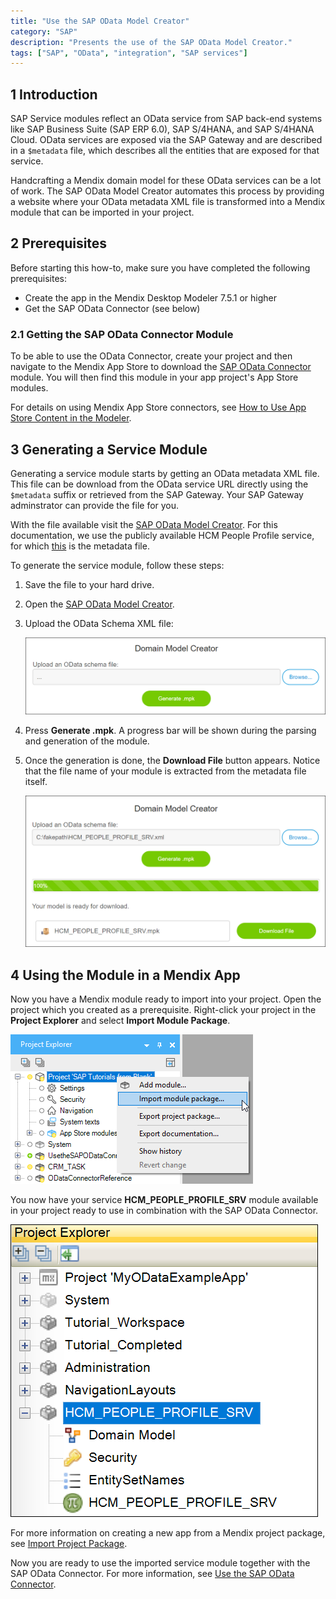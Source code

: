 ```yaml
---
title: "Use the SAP OData Model Creator"
category: "SAP"
description: "Presents the use of the SAP OData Model Creator."
tags: ["SAP", "OData", "integration", "SAP services"]
---
```


## 1 Introduction

SAP Service modules reflect an OData service from SAP back-end systems like SAP Business Suite (SAP ERP 6.0), SAP S/4HANA, and SAP S/4HANA Cloud. OData services are exposed via the SAP Gateway and are described in a `$metadata` file, which describes all the entities that are exposed for that service.

Handcrafting a Mendix domain model for these OData services can be a lot of work. The SAP OData Model Creator automates this process by providing a website where your OData metadata XML file is transformed into a Mendix module that can be imported in your project.

## 2 Prerequisites

Before starting this how-to, make sure you have completed the following prerequisites:

* Create the app in the Mendix Desktop Modeler 7.5.1 or higher
* Get the SAP OData Connector (see below)

### 2.1 Getting the SAP OData Connector Module

To be able to use the OData Connector, create your project and then navigate to the Mendix App Store to download the [SAP OData Connector](https://appstore.home.mendix.com/link/app/74525/Mendix/SAP-OData-Connector) module. You will then find this module in your app project's App Store modules.

For details on using Mendix App Store connectors, see [How to Use App Store Content in the Modeler](/community/app-store/use-app-store-content-in-the-modeler).

## 3 Generating a Service Module

Generating a service module starts by getting an OData metadata XML file. This file can be download from the OData service URL directly using the `$metadata` suffix or retrieved from the SAP Gateway. Your SAP Gateway adminstrator can provide the file for you.

With the file available visit the [SAP OData Model Creator](https://sapodatamodelcreator.mendixcloud.com/). For this documentation, we use the publicly available HCM People Profile service, for which [this](https://www.sapfioritrial.com/sap/opu/odata/sap/HCM_PEOPLE_PROFILE_SRV/$metadata) is the metadata file.

To generate the service module, follow these steps:

1. Save the file to your hard drive.
2. Open the [SAP OData Model Creator](https://sapodatamodelcreator.mendixcloud.com/).
3.  Upload the OData Schema XML file:

    ![](attachments/use-sap-odata-model-creator/upload_metadata.png)

4. Press **Generate .mpk**. A progress bar will be shown during the parsing and generation of the module.
5.  Once the generation is done, the **Download File** button appears. Notice that the file name of your module is extracted from the metadata file itself.

    ![](attachments/use-sap-odata-model-creator/download_metadata.png)

## 4 Using the Module in a Mendix App

Now you have a Mendix module ready to import into your project. Open the project which you created as a prerequisite. Right-click your project in the **Project Explorer** and select **Import Module Package**.

![](attachments/use-sap-odata-model-creator/import_module_package.png)

You now have your service **HCM\_PEOPLE\_PROFILE\_SRV** module available in your project ready to use in combination with the SAP OData Connector.

![](attachments/use-sap-odata-model-creator/project_explorer.png)

For more information on creating a new app from a Mendix project package, see [Import Project Package](/refguide/import-project-package-dialog).

Now you are ready to use the imported service module together with the SAP OData Connector. For more information, see [Use the SAP OData Connector](/howto/sap/use-sap-odata-connector).
